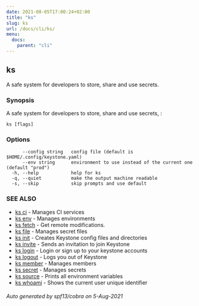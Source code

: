 ```yaml
---
date: 2021-08-05T17:00:24+02:00
title: "ks"
slug: ks
url: /docs/cli/ks/
menu:
  docs:
    parent: "cli"
---
```

## ks

A safe system for developers to store, share and use secrets.

### Synopsis

A safe system for developers to store, share and use secrets,
	:


```
ks [flags]
```

### Options

```
      --config string   config file (default is $HOME/.config/keystone.yaml)
      --env string      environment to use instead of the current one (default "prod")
  -h, --help            help for ks
  -q, --quiet           make the output machine readable
  -s, --skip            skip prompts and use default
```

### SEE ALSO

* [ks ci](/docs/cli/ks_ci/)	 - Manages CI services
* [ks env](/docs/cli/ks_env/)	 - Manages environments
* [ks fetch](/docs/cli/ks_fetch/)	 - Get remote modifications.
* [ks file](/docs/cli/ks_file/)	 - Manages secret files
* [ks init](/docs/cli/ks_init/)	 - Creates Keystone config files and directories
* [ks invite](/docs/cli/ks_invite/)	 - Sends an invitation to join Keystone
* [ks login](/docs/cli/ks_login/)	 - Login or sign up to your keystone accounts
* [ks logout](/docs/cli/ks_logout/)	 - Logs you out of Keystone
* [ks member](/docs/cli/ks_member/)	 - Manages members
* [ks secret](/docs/cli/ks_secret/)	 - Manages secrets
* [ks source](/docs/cli/ks_source/)	 - Prints all environment variables
* [ks whoami](/docs/cli/ks_whoami/)	 - Shows the current user unique identifier

###### Auto generated by spf13/cobra on 5-Aug-2021

